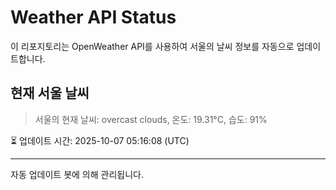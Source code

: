 
# Weather API Status

이 리포지토리는 OpenWeather API를 사용하여 서울의 날씨 정보를 자동으로 업데이트합니다.

## 현재 서울 날씨
> 서울의 현재 날씨: overcast clouds, 온도: 19.31°C, 습도: 91%

⏳ 업데이트 시간: 2025-10-07 05:16:08 (UTC)

---
자동 업데이트 봇에 의해 관리됩니다.
